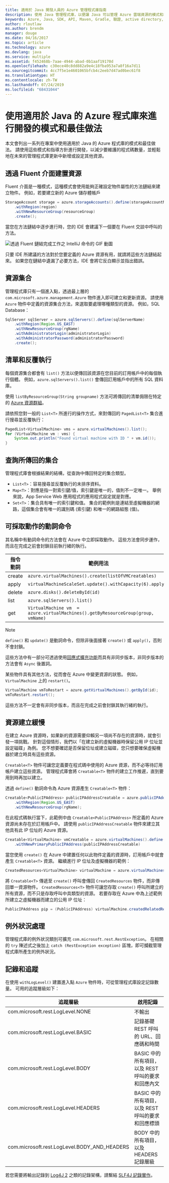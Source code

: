 ```yaml
---
title: 適用於 Java 開發人員的 Azure 管理程式庫指南
description: 使用 Java 管理程式庫，以便讓 Java 可以管理 Azure 雲端資源的模式和概念。
keywords: Azure, Java, SDK, API, Maven, Gradle, 驗證, active directory, 服務主體
author: rloutlaw
ms.author: brendm
manager: douge
ms.date: 04/16/2017
ms.topic: article
ms.technology: azure
ms.devlang: java
ms.service: multiple
ms.assetid: f452468b-7aae-4944-abad-0b1aaf19170d
ms.openlocfilehash: c30ece40c8dd882a9e4c18fba953a7a8f16a7d11
ms.sourcegitcommit: 4cc7f5e1e4601065bfcb4c2eeb7d47ad0bec61f8
ms.translationtype: HT
ms.contentlocale: zh-TW
ms.lasthandoff: 07/24/2019
ms.locfileid: "68431044"
---
```

# <a name="patterns-and-best-practices-for-development-with-the-azure-libraries-for-java"></a>使用適用於 Java 的 Azure 程式庫來進行開發的模式和最佳做法 

本文會列出一系列在專案中使用適用於 Java 的 Azure 程式庫的模式和最佳做法。 請使用這些模式和指導方針進行開發，以減少要維護的程式碼數量，並輕鬆地在未來的管理程式庫更新中新增或設定其他資源。

## <a name="build-resources-through-a-fluent-interface"></a>透過 Fluent 介面建置資源

Fluent 介面是一種模式，這種模式會使用能夠正確設定物件屬性的方法鏈結來建立物件。 例如，若要建立新的 Azure 儲存體帳戶

```java
StorageAccount storage = azure.storageAccounts().define(storageAccountName)
    .withRegion(region)
    .withNewResourceGroup(resourceGroup)
    .create();
```

當您在方法鏈結中逐步進行時，您的 IDE 會建議下一個要在 Fluent 交談中呼叫的方法。   

![透過 Fluent 鏈結完成工作之 IntelliJ 命令的 GIF 動圖](media/intelliJFluent.gif)

只要 IDE 所建議的方法對於您要定義的 Azure 資源有用，就請將這些方法鏈結起來。 如果您在鏈結中遺漏了必要方法，IDE 會將它反白顯示並指出錯誤。

## <a name="resource-collections"></a>資源集合

管理程式庫只有一個進入點，透過最上層的 `com.microsoft.azure.management.Azure` 物件進入即可建立和更新資源。 請使用 `Azure` 物件中定義的資源集合方法，來選取要處理哪種類型的資源。 例如，SQL Database：

```java
SqlServer sqlServer = azure.sqlServers().define(sqlServerName)
    .withRegion(Region.US_EAST)
    .withNewResourceGroup(rgName)
    .withAdministratorLogin(administratorLogin)
    .withAdministratorPassword(administratorPassword)
    .create();
```

## <a name="lists-and-iterations"></a>清單和反覆執行

每個資源集合都會有 `list()` 方法以便傳回該資源在您目前的訂用帳戶中的每個執行個體。 例如，`azure.sqlServers().list()` 會傳回訂用帳戶中的所有 SQL 資料庫。

使用 `listByResourceGroup(String groupname)` 方法可將傳回的清單侷限在特定的 [Azure 資源群組](https://docs.microsoft.com/azure/azure-resource-manager/resource-group-overview#resource-groups)。  

請依照您對一般的 `List<T>` 所進行的操作方式，來對傳回的 `PagedList<T>` 集合進行搜尋並反覆執行：

```java
PagedList<VirtualMachine> vms = azure.virtualMachines().list();
for (VirtualMachine vm : vms) {
    System.out.println("Found virtual machine with ID " + vm.id());
}
```   

## <a name="collections-returned-from-queries"></a>查詢所傳回的集合

管理程式庫會根據結果的結構，從查詢中傳回特定的集合類型。

- `List<T>`：容易搜尋並反覆執行的未排序資料。
- `Map<T>`：對應是指一對索引鍵/值，索引鍵是唯一的，值則不一定唯一。 舉例來說，App Service Web 應用程式的應用程式設定就是對應。
- `Set<T>`：集合具有唯一的索引鍵和值。 集合的範例則是連結至虛擬機器的網路，這個集合會有唯一的識別碼 (索引鍵) 和唯一的網路組態 (值)。

## <a name="actionable-verbs"></a>可採取動作的動詞命令

其名稱中有動詞命令的方法會在 Azure 中立即採取動作。 這些方法會同步運作，而且在完成之前會封鎖目前執行緒的執行。 

| 指令動詞   |  範例用法 |
|--------|---------------|
| create | `azure.virtualMachines().create(listOfVMCreatables)` |
| apply  | `virtualMachineScaleSet.update().withCapacity(6).apply()` |
| delete | `azure.disks().deleteById(id)` | 
| list   | `azure.sqlServers().list()` | 
| get    | `VirtualMachine vm  = azure.virtualMachines().getByResourceGroup(group, vmName)` |

>[!NOTE]
> `define()` 和 `update()` 是動詞命令，但除非後面接著 `create()` 或 `apply()`，否則不會封鎖。
 
這些方法中有一部分可透過使用[回應式擴充功能](https://github.com/ReactiveX/RxJava)而具有非同步版本，非同步版本的方法會有 `Async` 後置詞。 

某些物件具有其他方法，從而會在 Azure 中變更資源的狀態。 例如，`VirtualMachine` 上的 `restart()`。

```java
VirtualMachine vmToRestart = azure.getVirtualMachines().getById(id);
vmToRestart.restart();
```
這些方法不一定會有非同步版本，而且在完成之前會封鎖其執行緒的執行。

<a name="Creatables"></a>

## <a name="lazy-resource-creation"></a>資源建立緩慢

在建立 Azure 資源時，如果新的資源需要仰賴另一項尚不存在的資源時，就會引發一項挑戰。 針對這個情形，我們以「在建立新的虛擬機器時保留公用 IP 位址並設定磁碟」為例。 您不想要確認是否保留位址或建立磁碟，您只想要確保虛擬機器於建立時具有這些資源。

`Creatable<T>` 物件可讓您定義要在程式碼中使用的 Azure 資源，而不必等待訂用帳戶建立這些資源。 管理程式庫會將 `Creatable<T>` 物件的建立工作推遲，直到要用到時再加以建立。

透過 `define()` 動詞命令為 Azure 資源產生 `Creatable<T>` 物件：

```java
Creatable<PublicIPAddress> publicIPAddressCreatable = azure.publicIPAddresses().define(publicIPAddressName)
    .withRegion(Region.US_EAST)
    .withNewResourceGroup(rgName);
```

在此程式碼執行當下，此範例中由 `Creatable<PublicIPAddress>` 所定義的 Azure 資源尚未存在於訂用帳戶中。  請使用 `publicIPAddressCreatable` 物件來建立其他具有此 IP 位址的 Azure 資源。 

```java
Creatable<VirtualMachine> vmCreatable = azure.virtualMachines().define("creatableVM")
    .withNewPrimaryPublicIPAddress(publicIPAddressCreatable)
```

當您使用 `create()` 在 Azure 中建置任何以此物件定義的資源時，訂用帳戶中就會產生 `Creatable<T>` 資源。 繼續進行 IP 位址及虛擬機器的範例：

```java
CreatedResources<VirtualMachine> virtualMachine = azure.virtualMachines().create(vmCreatable);
```

將 `Creatable<T>` 傳遞至 `create()` 呼叫會傳回 `CreatedResources` 物件，而非傳回單一資源物件。  `CreatedResources<T>` 物件可讓您存取 `create()` 呼叫所建立的所有資源，而不只是存取呼叫中具類型的資源。 若要存取在 Azure 中為上述範例所建立之虛擬機器而建立的公用 IP 位址：

```java
PublicIPAddress pip = (PublicIPAddress) virtualMachine.createdRelatedResource(publicIPAddressCreatable.key());
```    

## <a name="exception-handling"></a>例外狀況處理

管理程式庫的例外狀況類別可擴充 `com.microsoft.rest.RestException`。 在相關的 `try` 陳述式之後加上 `catch (RestException exception)` 區塊，即可攔截管理程式庫所產生的例外狀況。

## <a name="logs-and-trace"></a>記錄和追蹤

在使用 `withLogLevel()` 建置進入點 `Azure` 物件時，可從管理程式庫設定記錄數量。 可用的追蹤層級如下：

| 追蹤層級 | 啟用記錄 
| ------------ | ---------------
| com.microsoft.rest.LogLevel.NONE | 不輸出
| com.microsoft.rest.LogLevel.BASIC | 記錄基礎 REST 呼叫的 URL、回應碼和時間
| com.microsoft.rest.LogLevel.BODY | BASIC 中的所有項目，以及 REST 呼叫的要求和回應內文
| com.microsoft.rest.LogLevel.HEADERS | BASIC 中的所有項目，以及 REST 呼叫的要求和回應標頭
| com.microsoft.rest.LogLevel.BODY_AND_HEADERS | BODY 中的所有項目，以及 HEADERS 記錄層級

若您需要將輸出記錄到 [Log4J 2](https://logging.apache.org/log4j/2.x/) 之類的記錄架構，請繫結 [SLF4J 記錄實作](https://www.slf4j.org/manual.html)。